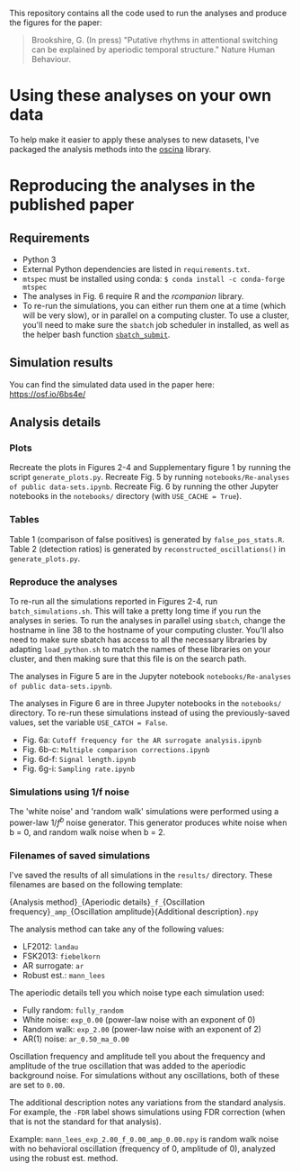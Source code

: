 This repository contains all the code used to run the analyses and produce the figures for the paper:
> Brookshire, G. (In press) "Putative rhythms in attentional switching can be explained by aperiodic temporal structure." Nature Human Behaviour.


# Using these analyses on your own data

To help make it easier to apply these analyses to new datasets, I've packaged the analysis methods into the [oscina](https://github.com/gbrookshire/oscina) library.


# Reproducing the analyses in the published paper

## Requirements

- Python 3
- External Python dependencies are listed in `requirements.txt`.
- `mtspec` must be installed using conda: `$ conda install -c conda-forge mtspec`
- The analyses in Fig. 6 require R and the *rcompanion* library.
- To re-run the simulations, you can either run them one at a time (which will be very slow), or in parallel on a computing cluster. To use a cluster, you'll need to make sure the `sbatch` job scheduler in installed, as well as the helper bash function [`sbatch_submit`](https://github.com/gbrookshire/sbatch_submit).


## Simulation results

You can find the simulated data used in the paper here: https://osf.io/6bs4e/


## Analysis details


### Plots

Recreate the plots in Figures 2-4 and Supplementary figure 1 by running the script `generate_plots.py`. Recreate Fig. 5 by running `notebooks/Re-analyses of public data-sets.ipynb`. Recreate Fig. 6 by running the other Jupyter notebooks in the `notebooks/` directory (with `USE_CACHE = True`).


### Tables

Table 1 (comparison of false positives) is generated by `false_pos_stats.R`. Table 2 (detection ratios) is generated  by `reconstructed_oscillations()` in `generate_plots.py`.

### Reproduce the analyses

To re-run all the simulations reported in Figures 2-4, run `batch_simulations.sh`. This will take a pretty long time if you run the analyses in series. To run the analyses in parallel using `sbatch`, change the hostname in line 38 to the hostname of your computing cluster. You'll also need to make sure sbatch has access to all the necessary libraries by adapting `load_python.sh` to match the names of these libraries on your cluster, and then making sure that this file is on the search path.

The analyses in Figure 5 are in the Jupyter notebook `notebooks/Re-analyses of public data-sets.ipynb`.

The analyses in Figure 6 are in three Jupyter notebooks in the `notebooks/` directory. To re-run these simulations instead of using the previously-saved values, set the variable `USE_CATCH = False`.
- Fig. 6a: `Cutoff frequency for the AR surrogate analysis.ipynb` 
- Fig. 6b-c: `Multiple comparison corrections.ipynb`
- Fig. 6d-f: `Signal length.ipynb`
- Fig. 6g-i: `Sampling rate.ipynb`


### Simulations using 1/f noise

The 'white noise' and 'random walk' simulations were performed using a power-law $1/f^b$ noise generator. This generator produces white noise when b = 0, and random walk noise when b = 2.


### Filenames of saved simulations

I've saved the results of all simulations in the `results/` directory. These filenames are based on the following template:

{Analysis method}`_`{Aperiodic details}`_f_`{Oscillation frequency}`_amp_`{Oscillation amplitude}{Additional description}`.npy`

The analysis method can take any of the following values:

- LF2012: `landau`
- FSK2013: `fiebelkorn`
- AR surrogate: `ar`
- Robust est.: `mann_lees`

The aperiodic details tell you which noise type each simulation used:

- Fully random: `fully_random`
- White noise: `exp_0.00` (power-law noise with an exponent of 0)
- Random walk: `exp_2.00` (power-law noise with an exponent of 2)
- AR(1) noise: `ar_0.50_ma_0.00`

Oscillation frequency and amplitude tell you about the frequency and amplitude of the true oscillation that was added to the aperiodic background noise. For simulations without any oscillations, both of these are set to `0.00`.

The additional description notes any variations from the standard analysis. For example, the `-FDR` label shows simulations using FDR correction (when that is not the standard for that analysis).

Example:
`mann_lees_exp_2.00_f_0.00_amp_0.00.npy` is random walk noise with no behavioral oscillation (frequency of 0, amplitude of 0), analyzed using the robust est. method.


